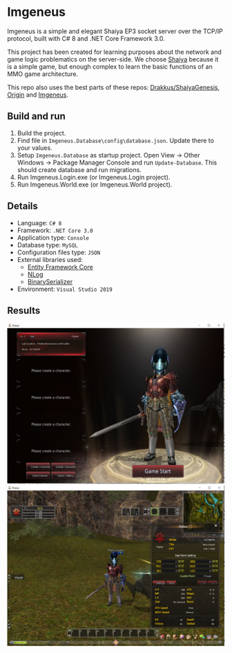 # Imgeneus

Imgeneus is a simple and elegant Shaiya EP3 socket server over the TCP/IP protocol, built with C# 8 and .NET Core Framework 3.0.

This project has been created for learning purposes about the network and game logic problematics on the server-side.
We choose [Shaiya](https://shaiya.fandom.com/wiki/Main_Page) because  it is a simple game, but enough complex to learn the basic functions of an MMO game architecture.

This repo also uses the best parts of these repos: [Drakkus/ShaiyaGenesis](https://github.com/Drakkus/ShaiyaGenesis), [Origin](https://github.com/aosyatnik/Origin) and [Imgeneus](https://github.com/Mun1z/Imgeneus).

## Build and run
1. Build the project.
2. Find file in `Imgeneus.Database\config\database.json`. Update there to your values.
3. Setup `Imgeneus.Database` as startup project. Open View -> Other Windows -> Package Manager Console and run `Update-Database`. This should create database and run migrations.
4. Run Imgeneus.Login.exe (or Imgeneus.Login project).
5. Run Imgeneus.World.exe (or Imgeneus.World project).

## Details
- Language:  `C# 8`
- Framework:  `.NET Core 3.0`
- Application type:  `Console`
- Database type:  `MySQL`
- Configuration files type:  `JSON`
- External libraries used:
	- [Entity Framework Core](https://github.com/aspnet/EntityFrameworkCore)
	- [NLog](https://github.com/NLog/NLog)
	- [BinarySerializer](https://github.com/jefffhaynes/BinarySerializer)
- Environment: `Visual Studio 2019`

## Results
![image1](images/image1.JPG?raw=true "Title")
![image2](images/image2.JPG?raw=true "Title")

